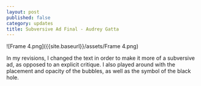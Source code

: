 ```yaml
---
layout: post
published: false
category: updates
title: Subversive Ad Final - Audrey Gatta
---
```

![Frame 4.png]({{site.baseurl}}/assets/Frame 4.png)

In my revisions, I changed the text in order to make it more of a subversive ad, as opposed to an explicit critique. I also played around with the placement and opacity of the bubbles, as well as the symbol of the black hole.
